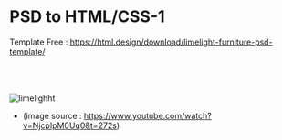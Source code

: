 # PSD to HTML/CSS-1
Template Free : https://html.design/download/limelight-furniture-psd-template/

  <br><br> <br>
![limelighht](https://github.com/Zm1thDev/PSD-to-HTML-CSS-1/assets/139777730/4fcae06a-e3b1-4bdd-b4ec-14248a3860cf)

- (image source : https://www.youtube.com/watch?v=NjcpIpM0Uq0&t=272s) 
